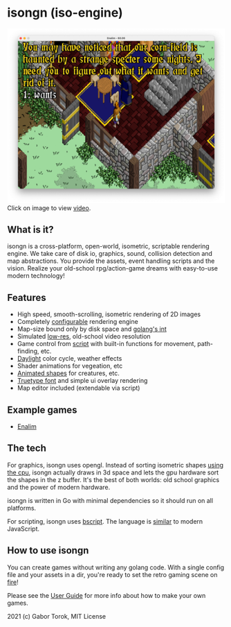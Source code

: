 # isongn (iso-engine)

[![IMAGE ALT TEXT HERE](/images/screen1.png)](https://youtu.be/lR5bW-GWPvs)
Click on image to view [video](https://youtu.be/lR5bW-GWPvs).

## What is it?

isongn is a cross-platform, open-world, isometric, scriptable rendering engine. We take care of disk io, graphics, sound, collision detection and map abstractions. You provide the assets, event handling scripts and the vision. Realize your old-school rpg/action-game dreams with easy-to-use modern technology!

## Features
- High speed, smooth-scrolling, isometric rendering of 2D images
- Completely [configurable](https://github.com/uzudil/enalim/blob/main/config.json#L51) rendering engine
- Map-size bound only by disk space and [golang's int](https://yourbasic.org/golang/max-min-int-uint/)
- Simulated [low-res](https://github.com/uzudil/enalim/blob/main/config.json#L12), old-school video resolution
- Game control from [script](https://github.com/uzudil/bscript) with built-in functions for movement, path-finding, etc.
- [Daylight](https://github.com/uzudil/enalim/blob/main/config.json#L22) color cycle, weather effects
- Shader animations for vegeation, etc
- [Animated shapes](https://github.com/uzudil/enalim/blob/main/config.json#L354) for creatures, etc.
- [Truetype font](https://github.com/uzudil/enalim/blob/main/config.json#L13) and simple ui overlay rendering
- Map editor included (extendable via script)

## Example games
- [Enalim](https://github.com/uzudil/enalim)

## The tech

For graphics, isongn uses opengl. Instead of sorting isometric shapes [using the cpu](https://shaunlebron.github.io/IsometricBlocks/), isongn actually draws in 3d space and lets the gpu hardware sort the shapes in the z buffer. It's the best of both worlds: old school graphics and the power of modern hardware.

isongn is written in Go with minimal dependencies so it should run on all platforms.

For scripting, isongn uses [bscript](https://github.com/uzudil/bscript). The language is [similar](https://github.com/uzudil/benji4000/wiki/LanguageFeatures) to modern JavaScript.

## How to use isongn

You can create games without writing any golang code. With a single config file and your assets in a dir, you're ready to set the retro gaming scene on [fire](https://uzudil.itch.io/the-curse-of-svaltfen)!

Please see the [User Guide](https://github.com/uzudil/isongn/wiki/Isongn-User-Guide) for more info about how to make your own games.

2021 (c) Gabor Torok, MIT License